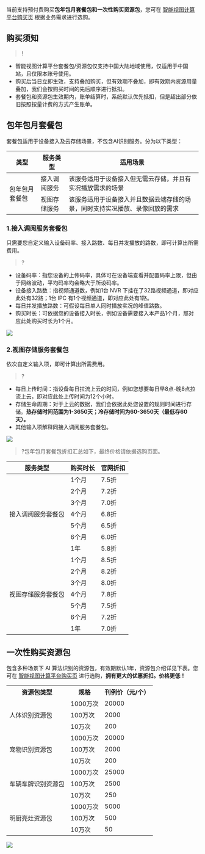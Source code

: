当前支持预付费购买**包年包月套餐包和一次性购买资源包**，您可在 [智能视图计算平台购买页](https://buy.cloud.tencent.com/iss) 根据业务需求进行选购。

## 购买须知

>!
- 智能视图计算平台套餐包/资源包仅支持中国大陆地域使用，仅适用于中国站，且仅限本账号使用。
- 购买后当日立即生效，支持叠加购买，但有效期不叠加，即有效期内资源用量叠加，我们会按购买时间的先后顺序进行抵扣。
- 套餐包和资源包生效期内，账单结算时，系统默认优先抵扣，但是超出部分依旧按照按量计费的方式产生账单。

## 包年包月套餐包

套餐包适用于设备接入及云存储场景，不包含AI识别服务。分为以下类型：

<table>
<thead>
<tr><th>类型</th><th>服务类型</th><th>适用场景</th></tr>
</thead>
<tbody>
<tr><td rowspan=2>包年包月套餐包</td><td>接入调阅服务</td><td>该服务适用于设备接入但无需云存储，并且有实况播放需求的场景</td></tr>
<tr><td>视图存储服务</td><td>该服务适用于设备接入并且数据云端存储的场景，同时支持实况播放、录像回放的需求</td></tr> 
</tbody></table>


### 1.接入调阅服务套餐包

只需要您自定义输入设备码率、接入路数、每日并发播放的路数，即可计算出所需费用。

> ?
- 设备码率：指您设备的上传码率，具体可在设备端查看并配置码率上限，但由于网络波动，平均码率均会略大于所设码率。
- 设备接入路数：指视频通道数，例如1台 NVR 下挂在了32路视频通道，即对应此处有32路；1台 IPC 有1个视频通道，即对应此处有1路。
- 每日并发播放路数：可假设每日单人同时播放实况的峰值路数。
- 购买时长：可依据您的设备接入时长，例如设备需要接入本产品1个月，那对应此处购买时长为1个月。


![](https://qcloudimg.tencent-cloud.cn/raw/fc86506937e9427b7ed5da75f6c8205d.png)

### 2.视图存储服务套餐包

依次自定义输入项，即可计算出所需费用。

> ?
- 每日上传时间：指设备每日拉流上云的时间，例如您想要每日早8点-晚8点拉流上云，即对应此处上传时间为12个小时。
- 存储生命周期：对于上云的数据，我们会依据此处您设置的规则时间进行存储。**热存储时间范围为1-3650天；冷存储时间为60-3650天（最低存60天）。**
- 其他输入项解释同接入调阅服务套餐包。

![](https://qcloudimg.tencent-cloud.cn/raw/2f18e51ad69e0b1cff7847133775096a.png)



>?包年包月套餐包折扣汇总如下，最终价格请依据选购页面。

<table>
<thead>
<tr><th>服务类型</th><th>购买时长</th><th>官网折扣</th></tr>
</thead>
<tbody>
<tr><td rowspan=7>接入调阅服务套餐包</td><td>1个月</td><td>7.5折</td></tr>
<tr><td>2个月</td><td>7.2折</td></tr> 
<tr><td>3个月</td><td>7.0折</td></tr> 
<tr><td>4个月</td><td>6.8折</td></tr>
<tr><td>5个月</td><td>6.5折</td></tr> 
<tr><td>6个月</td><td>6.0折</td></tr> 
 <tr><td>1年</td><td>5.8折</td></tr> 
<tr><td rowspan=7>视图存储服务套餐包</td><td>1个月</td><td>8.5折</td></tr>
<tr><td>2个月</td><td>8.2折</td></tr> 
<tr><td>3个月</td><td>8.0折</td></tr> 
<tr><td>4个月</td><td>7.8折</td></tr>
<tr><td>5个月</td><td>7.5折</td></tr> 
<tr><td>6个月</td><td>7.2折</td></tr> 
 <tr><td>1年</td><td>7.0折</td></tr> 
</tbody></table>


## 一次性购买资源包

包含多种场景下 AI 算法识别的资源包，有效期默认1年，资源包介绍详见下表。您可在 [智能视图计算平台购买页](https://buy.cloud.tencent.com/iss) 进行选购，**拥有更大的优惠折扣。价格更低！**

<table>
   <tr>
      <th>资源包类型</td>
      <th>规格</td>
      <th>刊例价（元/个）</td>
   </tr>
      <td rowspan=3>人体识别资源包</td>
      <td>1000万次</td>
      <td>20000</td>
   </tr>
   <tr>
      <td>100万次</td>
      <td>2000</td>
   </tr>
   <tr>
      <td>10万次</td>
      <td>200</td>
   </tr>
   <tr>
      <td rowspan=3>宠物识别资源包</td>
      <td>1000万次</td>
      <td>20000</td>
   </tr>
   <tr>
      <td>100万次</td>
      <td>2000</td>
   </tr>
   <tr>
      <td>10万次</td>
      <td>200</td>
   </tr>
   <tr>
      <td rowspan=3>车辆车牌识别资源包</td>
      <td>1000万次</td>
      <td>25000</td>
   </tr>
   <tr>
      <td>100万次</td>
      <td>2500</td>
   </tr>
   <tr>
      <td>10万次</td>
      <td>250</td>
   </tr>
   <tr>
      <td rowspan=3>明厨亮灶资源包</td>
      <td>1000万次</td>
      <td>5000</td>
   </tr>
   <tr>
      <td>100万次</td>
      <td>500</td>
   </tr>
   <tr>
      <td>10万次</td>
      <td>50</td>
   </tr>
   <tr>
</table>



![](https://qcloudimg.tencent-cloud.cn/raw/16808f82b33fc8b6c98bd8138a89d327.png)
